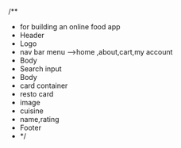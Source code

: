 /\*\*

- for building an online food app
- Header
- Logo
- nav bar menu -->home ,about,cart,my account
- Body
- Search input
- Body
- card container
- resto card
- image
- cuisine
- name,rating
- Footer
- \*/
